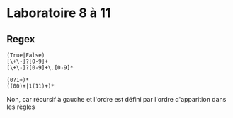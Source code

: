 # Laboratoire 8 à 11


## Regex

```Regex
(True|False)
[\+\-]?[0-9]+
[\+\-]?[0-9]+\.[0-9]*

(0?1+)*
((00)+|1(11)+)*
```


Non, car récursif à gauche et l'ordre est défini par l'ordre d'apparition dans les règles


